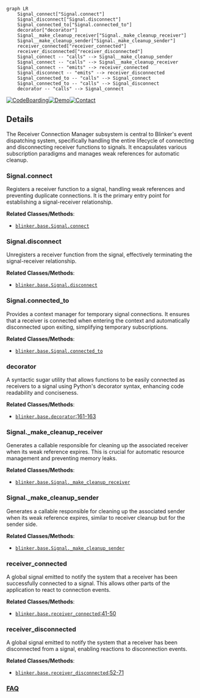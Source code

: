 ```mermaid
graph LR
    Signal_connect["Signal.connect"]
    Signal_disconnect["Signal.disconnect"]
    Signal_connected_to["Signal.connected_to"]
    decorator["decorator"]
    Signal__make_cleanup_receiver["Signal._make_cleanup_receiver"]
    Signal__make_cleanup_sender["Signal._make_cleanup_sender"]
    receiver_connected["receiver_connected"]
    receiver_disconnected["receiver_disconnected"]
    Signal_connect -- "calls" --> Signal__make_cleanup_sender
    Signal_connect -- "calls" --> Signal__make_cleanup_receiver
    Signal_connect -- "emits" --> receiver_connected
    Signal_disconnect -- "emits" --> receiver_disconnected
    Signal_connected_to -- "calls" --> Signal_connect
    Signal_connected_to -- "calls" --> Signal_disconnect
    decorator -- "calls" --> Signal_connect
```

[![CodeBoarding](https://img.shields.io/badge/Generated%20by-CodeBoarding-9cf?style=flat-square)](https://github.com/CodeBoarding/GeneratedOnBoardings)[![Demo](https://img.shields.io/badge/Try%20our-Demo-blue?style=flat-square)](https://www.codeboarding.org/demo)[![Contact](https://img.shields.io/badge/Contact%20us%20-%20contact@codeboarding.org-lightgrey?style=flat-square)](mailto:contact@codeboarding.org)

## Details

The Receiver Connection Manager subsystem is central to Blinker's event dispatching system, specifically handling the entire lifecycle of connecting and disconnecting receiver functions to signals. It encapsulates various subscription paradigms and manages weak references for automatic cleanup.

### Signal.connect
Registers a receiver function to a signal, handling weak references and preventing duplicate connections. It is the primary entry point for establishing a signal-receiver relationship.


**Related Classes/Methods**:

- <a href="https://github.com/pallets-eco/blinker/blob/main/src/blinker/base.py" target="_blank" rel="noopener noreferrer">`blinker.base.Signal.connect`</a>


### Signal.disconnect
Unregisters a receiver function from the signal, effectively terminating the signal-receiver relationship.


**Related Classes/Methods**:

- <a href="https://github.com/pallets-eco/blinker/blob/main/src/blinker/base.py" target="_blank" rel="noopener noreferrer">`blinker.base.Signal.disconnect`</a>


### Signal.connected_to
Provides a context manager for temporary signal connections. It ensures that a receiver is connected when entering the context and automatically disconnected upon exiting, simplifying temporary subscriptions.


**Related Classes/Methods**:

- <a href="https://github.com/pallets-eco/blinker/blob/main/src/blinker/base.py" target="_blank" rel="noopener noreferrer">`blinker.base.Signal.connected_to`</a>


### decorator
A syntactic sugar utility that allows functions to be easily connected as receivers to a signal using Python's decorator syntax, enhancing code readability and conciseness.


**Related Classes/Methods**:

- <a href="https://github.com/pallets-eco/blinker/blob/main/src/blinker/base.py#L161-L163" target="_blank" rel="noopener noreferrer">`blinker.base.decorator`:161-163</a>


### Signal._make_cleanup_receiver
Generates a callable responsible for cleaning up the associated receiver when its weak reference expires. This is crucial for automatic resource management and preventing memory leaks.


**Related Classes/Methods**:

- <a href="https://github.com/pallets-eco/blinker/blob/main/src/blinker/base.py" target="_blank" rel="noopener noreferrer">`blinker.base.Signal._make_cleanup_receiver`</a>


### Signal._make_cleanup_sender
Generates a callable responsible for cleaning up the associated sender when its weak reference expires, similar to receiver cleanup but for the sender side.


**Related Classes/Methods**:

- <a href="https://github.com/pallets-eco/blinker/blob/main/src/blinker/base.py" target="_blank" rel="noopener noreferrer">`blinker.base.Signal._make_cleanup_sender`</a>


### receiver_connected
A global signal emitted to notify the system that a receiver has been successfully connected to a signal. This allows other parts of the application to react to connection events.


**Related Classes/Methods**:

- <a href="https://github.com/pallets-eco/blinker/blob/main/src/blinker/base.py#L41-L50" target="_blank" rel="noopener noreferrer">`blinker.base.receiver_connected`:41-50</a>


### receiver_disconnected
A global signal emitted to notify the system that a receiver has been disconnected from a signal, enabling reactions to disconnection events.


**Related Classes/Methods**:

- <a href="https://github.com/pallets-eco/blinker/blob/main/src/blinker/base.py#L52-L71" target="_blank" rel="noopener noreferrer">`blinker.base.receiver_disconnected`:52-71</a>




### [FAQ](https://github.com/CodeBoarding/GeneratedOnBoardings/tree/main?tab=readme-ov-file#faq)